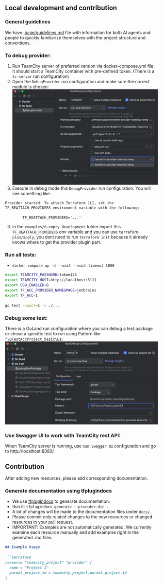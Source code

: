 ## Local development and contribution

### General guidelines

We have [.junie/guidelines.md](.junie/guidelines.md) file with information for both AI agents and people to quickly
familiarize themselves with the project structure and conventions.


### To debug provider:

1. Run TeamCity server of preferred version via docker-compose.yml file. It should start a TeamCity container with pre-defined token. (There is a `tc-server` run configuration)
2. Open the `DebugProvider` run configuration and make sure the correct module is chosen:![](examples/0-empty_development/images/img.png)
2. Execute in debug mode this `DebugProvider` run configuration. You will see something like:

```
Provider started. To attach Terraform CLI, set the TF_REATTACH_PROVIDERS environment variable with the following:

        TF_REATTACH_PROVIDERS='...'
```

3. In the `examples/0-empty_development` folder export this `TF_REATTACH_PROVIDERS` env variable and you can use `terraform plan/apply`, you dont need to run `terraform init` because it already knows where to get the provider plugin part.

### Run all tests:
* `docker compose up -d --wait --wait-timeout 1000`
```bash
export TEAMCITY_PASSWORD=token123
export TEAMCITY_HOST=http://localhost:8111
export CGO_ENABLED=0
export TF_ACC_PROVIDER_NAMESPACE=jetbrains
export TF_ACC=1

go test -count=1 -v ./...
```

### Debug some test:
There is a GoLand run configuration where you can debug a test package or chose a specific test to run using Pattern like `^\QTestAccProject_basic\E$`:
![](examples/0-empty_development/images/DebugTest.png)

### Use Swagger UI to work with TeamCity rest API:
When TeamCity server is running, use `Run Swagger UI` configuration and go to http://localhost:8080/

## Contribution

After adding new resources, please add corresponding documentation.

### Generate documentation using tfplugindocs

* We use [tfplugindocs](https://github.com/hashicorp/terraform-plugin-docs) to generate documentation.
* Run it: `tfplugindocs generate --provider-dir .`
* A lot of changes will be made to the documentation files under `docs/`.
* Please commit only related changes to the new resources or changed resources in your pull request.
* IMPORTANT: Examples are not automatically generated. We currently examine each resource manually and add examples right in the generated .md files:
```markdown
## Example Usage

```terraform
resource "teamcity_project" "provider" {
  name = "Project 1"
  parent_project_id = teamcity_project.parent_project.id
}
```
